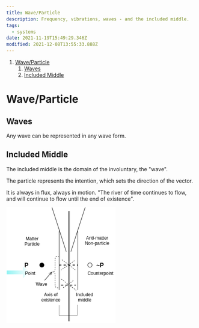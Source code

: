 ```yaml
---
title: Wave/Particle
description: Frequency, vibrations, waves - and the included middle.
tags:
  - systems
date: 2021-11-19T15:49:29.346Z
modified: 2021-12-08T13:55:33.888Z
---
```


1. [Wave/Particle](#waveparticle)
   1. [Waves](#waves)
   2. [Included Middle](#included-middle)

# Wave/Particle

## Waves

Any wave can be represented in any wave form.

## Included Middle

The included middle is the domain of the involuntary, the "wave".

The particle represents the intention, which sets the direction of the vector.

It is always in flux, always in motion. "The river of time continues to flow, and will continue to flow until the end of existence".

![Included middle - wave/particle diagram](/site/posts/img/qkab/included_middle.drawio.png)
